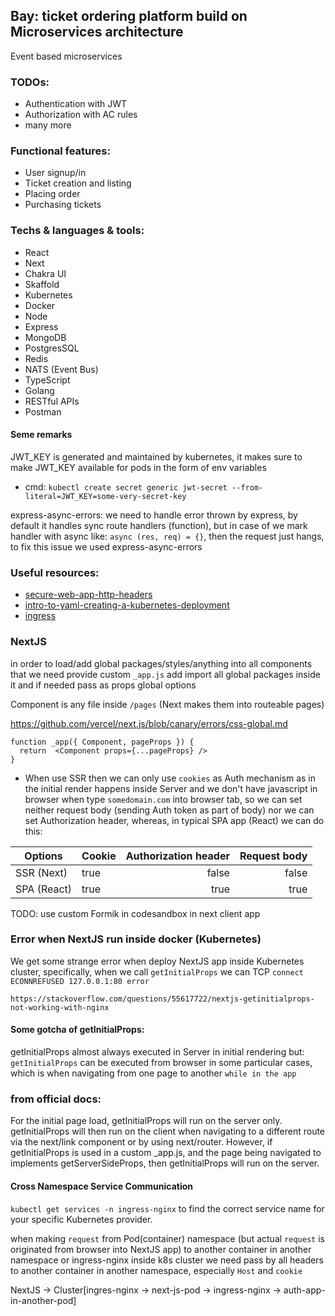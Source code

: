 ## Bay: ticket ordering platform build on Microservices architecture

Event based microservices

### TODOs:

- Authentication with JWT
- Authorization with AC rules
- many more

### Functional features:

- User signup/in
- Ticket creation and listing
- Placing order
- Purchasing tickets

### Techs & languages & tools:

- React
- Next
- Chakra UI
- Skaffold
- Kubernetes
- Docker
- Node
- Express
- MongoDB
- PostgresSQL
- Redis
- NATS (Event Bus)
- TypeScript
- Golang
- RESTful APIs
- Postman

#### Seme remarks

JWT_KEY is generated and maintained by kubernetes, it makes sure to make JWT_KEY available for pods in the form of env variables

- cmd: `kubectl create secret generic jwt-secret --from-literal=JWT_KEY=some-very-secret-key`

express-async-errors: we need to handle error thrown by express, by default it handles sync route handlers (function), but in case of we mark handler with async like: `async (res, req) = {}`, then the request just hangs, to fix this issue we used express-async-errors

### Useful resources:

- [secure-web-app-http-headers](https://www.smashingmagazine.com/2017/04/secure-web-app-http-headers)
- [intro-to-yaml-creating-a-kubernetes-deployment](https://www.mirantis.com/blog/introduction-to-yaml-creating-a-kubernetes-deployment)
- [ingress](https://kubernetes.io/docs/concepts/services-networking/ingress)

### NextJS

in order to load/add global packages/styles/anything into all components that we need provide custom `_app.js`
add import all global packages inside it and if needed pass as props global options

Component is any file inside `/pages` (Next makes them into routeable pages)

https://github.com/vercel/next.js/blob/canary/errors/css-global.md

```
function _app({ Component, pageProps }) {
  return  <Component props={...pageProps} />
}
```

- When use SSR then we can only use `cookies` as Auth mechanism as in the initial render happens inside Server
  and we don't have javascript in browser when type `somedomain.com` into browser tab, so we can set neither request body (sending Auth token as part of body) nor we can set Authorization header, whereas, in typical SPA app (React)
  we can do this:

| Options     | Cookie | Authorization header | Request body |
| ----------- | :----- | -------------------: | -----------: |
| SSR (Next)  | true   |                false |        false |
| SPA (React) | true   |                 true |         true |

TODO: use custom Formik in codesandbox in next client app

### Error when NextJS run inside docker (Kubernetes)

We get some strange error when deploy NextJS app inside Kubernetes cluster, specifically,
when we call `getInitialProps` we can TCP `connect ECONNREFUSED 127.0.0.1:80 error`

`https://stackoverflow.com/questions/55617722/nextjs-getinitialprops-not-working-with-nginx`

#### Some gotcha of getInitialProps:

getInitialProps almost always executed in Server in initial rendering but:
`getInitialProps` can be executed from browser in some particular cases, which is when
navigating from one page to another `while in the app`

### from official docs:

For the initial page load, getInitialProps will run on the server only. getInitialProps will then run on the client when navigating to a different route via the next/link component or by using next/router. However, if getInitialProps is used in a custom \_app.js, and the page being navigated to implements getServerSideProps, then getInitialProps will run on the server.

#### Cross Namespace Service Communication

`kubectl get services -n ingress-nginx` to find the correct service name for your specific Kubernetes provider.

when making `request` from Pod(container) namespace (but actual `request` is originated from browser into NextJS app) to another container in another namespace or ingress-nginx inside k8s cluster we need pass by all headers to another container in another namespace,
especially `Host` and `cookie`

NextJS -> Cluster[ingres-nginx -> next-js-pod -> ingress-nginx -> auth-app-in-another-pod]
